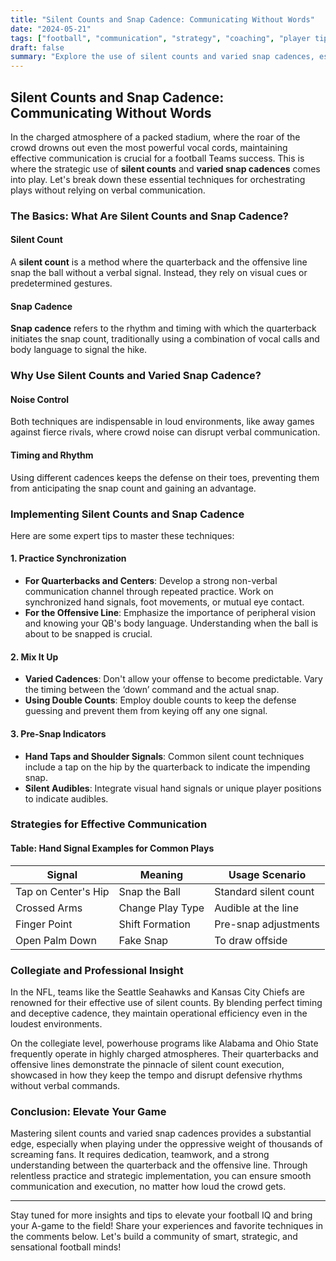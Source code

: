 ```yaml
---
title: "Silent Counts and Snap Cadence: Communicating Without Words"
date: "2024-05-21"
tags: ["football", "communication", "strategy", "coaching", "player tips", "silent count", "snap cadence", "noise management", "NFL", "college football"]
draft: false
summary: "Explore the use of silent counts and varied snap cadences, especially in noisy environments, to maintain communication and timing on the football field."
---
```


## Silent Counts and Snap Cadence: Communicating Without Words

In the charged atmosphere of a packed stadium, where the roar of the crowd drowns out even the most powerful vocal cords, maintaining effective communication is crucial for a football Teams success. This is where the strategic use of **silent counts** and **varied snap cadences** comes into play. Let's break down these essential techniques for orchestrating plays without relying on verbal communication.

### The Basics: What Are Silent Counts and Snap Cadence?

#### Silent Count
A **silent count** is a method where the quarterback and the offensive line snap the ball without a verbal signal. Instead, they rely on visual cues or predetermined gestures.

#### Snap Cadence
**Snap cadence** refers to the rhythm and timing with which the quarterback initiates the snap count, traditionally using a combination of vocal calls and body language to signal the hike.

### Why Use Silent Counts and Varied Snap Cadence?

#### Noise Control
Both techniques are indispensable in loud environments, like away games against fierce rivals, where crowd noise can disrupt verbal communication.

#### Timing and Rhythm
Using different cadences keeps the defense on their toes, preventing them from anticipating the snap count and gaining an advantage.

### Implementing Silent Counts and Snap Cadence

Here are some expert tips to master these techniques:

#### 1. Practice Synchronization
- **For Quarterbacks and Centers**: Develop a strong non-verbal communication channel through repeated practice. Work on synchronized hand signals, foot movements, or mutual eye contact.
- **For the Offensive Line**: Emphasize the importance of peripheral vision and knowing your QB's body language. Understanding when the ball is about to be snapped is crucial.

#### 2. Mix It Up
- **Varied Cadences**: Don't allow your offense to become predictable. Vary the timing between the ‘down’ command and the actual snap.
- **Using Double Counts**: Employ double counts to keep the defense guessing and prevent them from keying off any one signal.

#### 3. Pre-Snap Indicators
- **Hand Taps and Shoulder Signals**: Common silent count techniques include a tap on the hip by the quarterback to indicate the impending snap.
- **Silent Audibles**: Integrate visual hand signals or unique player positions to indicate audibles.

### Strategies for Effective Communication

#### Table: Hand Signal Examples for Common Plays

| Signal               | Meaning                      | Usage Scenario          |
|----------------------|------------------------------|-------------------------|
| Tap on Center's Hip  | Snap the Ball                | Standard silent count   |
| Crossed Arms         | Change Play Type             | Audible at the line     |
| Finger Point         | Shift Formation              | Pre-snap adjustments    |
| Open Palm Down       | Fake Snap                    | To draw offside         |

### Collegiate and Professional Insight

In the NFL, teams like the Seattle Seahawks and Kansas City Chiefs are renowned for their effective use of silent counts. By blending perfect timing and deceptive cadence, they maintain operational efficiency even in the loudest environments.

On the collegiate level, powerhouse programs like Alabama and Ohio State frequently operate in highly charged atmospheres. Their quarterbacks and offensive lines demonstrate the pinnacle of silent count execution, showcased in how they keep the tempo and disrupt defensive rhythms without verbal commands.

### Conclusion: Elevate Your Game

Mastering silent counts and varied snap cadences provides a substantial edge, especially when playing under the oppressive weight of thousands of screaming fans. It requires dedication, teamwork, and a strong understanding between the quarterback and the offensive line. Through relentless practice and strategic implementation, you can ensure smooth communication and execution, no matter how loud the crowd gets.

---

Stay tuned for more insights and tips to elevate your football IQ and bring your A-game to the field! Share your experiences and favorite techniques in the comments below. Let's build a community of smart, strategic, and sensational football minds!